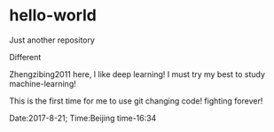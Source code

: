 # hello-world
Just another repository



Different

Zhengzibing2011 here, I like deep learning!
I must try my best to study machine-learning!

This is the first time for me to use git changing code! fighting forever!

Date:2017-8-21;
Time:Beijing time-16:34
